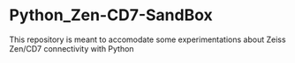 # Python_Zen-CD7-SandBox
This repository is meant to accomodate some experimentations about Zeiss Zen/CD7 connectivity with Python
